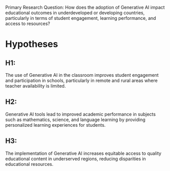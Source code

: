 Primary Research Question: How does the adoption of Generative AI impact educational outcomes in underdeveloped or developing countries, particularly in terms of student engagement, learning performance, and access to resources? </br>
# Hypotheses
## H1: 
The use of Generative AI in the classroom improves student engagement and participation in schools, particularly in remote and rural areas where teacher availability is limited.</br>
## H2: 
Generative AI tools lead to improved academic performance in subjects such as mathematics, science, and language learning by providing personalized learning experiences for students.</br>
## H3: 
The implementation of Generative AI increases equitable access to quality educational content in underserved regions, reducing disparities in educational resources.</br>
